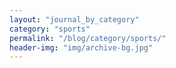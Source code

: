 ```yaml
---
layout: "journal_by_category"
category: "sports"
permalink: "/blog/category/sports/"
header-img: "img/archive-bg.jpg"
---
```

